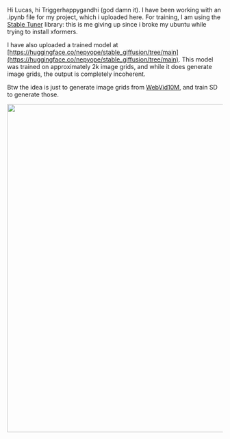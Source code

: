 Hi Lucas, hi Triggerhappygandhi (god damn it). I have been working with an .ipynb file for my project, which i uploaded here.
For training, I am using the [Stable Tuner](https://github.com/devilismyfriend/StableTuner) library: this is me giving up
since i broke my ubuntu while trying to install xformers.

I have also uploaded a trained model at [https://huggingface.co/nepyope/stable_giffusion/tree/main](https://huggingface.co/nepyope/stable_giffusion/tree/main). 
This model was trained on approximately 2k image grids, and while it does generate image grids, the output is completely incoherent.

Btw the idea is just to generate image grids from [WebVid10M](https://m-bain.github.io/webvid-dataset/), and train SD to generate those.

<img src="grid.jpg" width="768" height="768">
